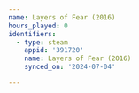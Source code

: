 ```yaml
---
name: Layers of Fear (2016)
hours_played: 0
identifiers:
  - type: steam
    appid: '391720'
    name: Layers of Fear (2016)
    synced_on: '2024-07-04'

---
```

